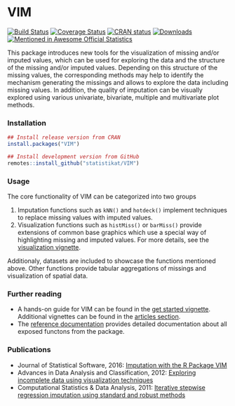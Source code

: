 # VIM

[![Build Status](https://travis-ci.org/statistikat/VIM.svg?branch=master)](https://travis-ci.org/github/statistikat/VIM)
[![Coverage Status](https://coveralls.io/repos/github/statistikat/VIM/badge.svg?branch=master)](https://coveralls.io/github/statistikat/VIM?branch=master)
[![CRAN status](https://www.r-pkg.org/badges/version/VIM)](https://CRAN.R-project.org/package=VIM)
[![Downloads](http://cranlogs.r-pkg.org/badges/VIM)](https://CRAN.R-project.org/package=VIM)
[![Mentioned in Awesome Official Statistics ](https://awesome.re/mentioned-badge.svg)](http://www.awesomeofficialstatistics.org)

This package introduces new tools for the visualization of missing and/or imputed values, which can be used for exploring the data and the structure of the missing and/or imputed values. Depending on this structure of the missing values, the corresponding methods may help to identify the mechanism generating the missings and allows to explore the data including missing values. In addition, the quality of imputation can be visually explored using various univariate, bivariate, multiple and multivariate plot methods.

### Installation

```r
## Install release version from CRAN
install.packages("VIM")

## Install development version from GitHub
remotes::install_github("statistikat/VIM")
```

### Usage

The core functionality of VIM can be categorized into two groups

1. Imputation functions such as `kNN()` and `hotdeck()` implement techniques
   to replace missing values with imputed values.
2. Visualization functions such as `histMiss()` or `barMiss()` provide extensions
   of common base graphics which use a special way of highlighting missing
   and imputed values. For more details, see the [visualization vignette](http://statistikat.github.io/VIM/articles/VisualImp.html).

Additionaly, datasets are included to showcase the functions mentioned above.
Other functions provide tabular aggregations of missings and visualization
of spatial data.

### Further reading

* A hands-on guide for VIM can be found in the [get started vignette](http://statistikat.github.io/VIM/articles/VIM.html). Additional
  vignettes can be found in the [articles section](http://statistikat.github.io/VIM/articles/).
* The [reference documentation](http://statistikat.github.io/VIM/reference)
  provides detailed documentation about all exposed functons from the package.
  
### Publications

* Journal of Statistical Software, 2016: [Imputation with the R Package VIM](https://www.researchgate.net/publication/309336197_Imputation_with_the_R_package_VIM)
* Advances in Data Analysis and Classification, 2012: [Exploring incomplete data using visualization techniques](https://www.researchgate.net/publication/226283718_Exploring_incomplete_data_using_visualization_techniques)
* Computational Statistics & Data Analysis, 2011: [Iterative stepwise regression imputation using standard
and robust methods](http://file.statistik.tuwien.ac.at/filz/papers/CSDA11TKF.pdf)
